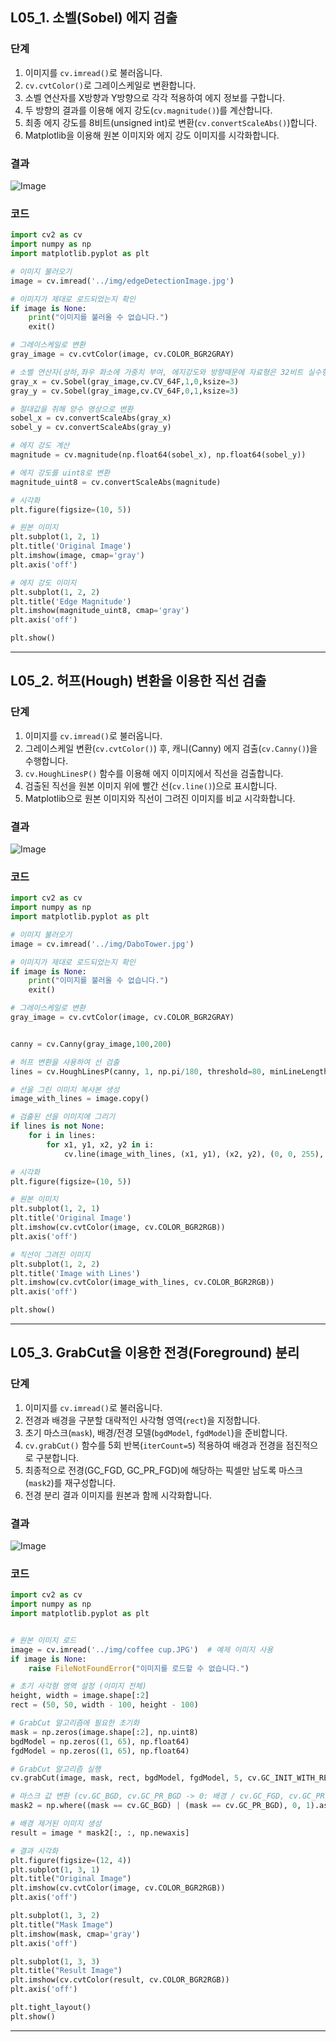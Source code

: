 

## L05_1. 소벨(Sobel) 에지 검출

### 단계
1. 이미지를 `cv.imread()`로 불러옵니다.  
2. `cv.cvtColor()`로 그레이스케일로 변환합니다.  
3. 소벨 연산자를 X방향과 Y방향으로 각각 적용하여 에지 정보를 구합니다.  
4. 두 방향의 결과를 이용해 에지 강도(`cv.magnitude()`)를 계산합니다.  
5. 최종 에지 강도를 8비트(unsigned int)로 변환(`cv.convertScaleAbs()`)합니다.  
6. Matplotlib을 이용해 원본 이미지와 에지 강도 이미지를 시각화합니다.

### 결과
![Image](https://github.com/user-attachments/assets/2b979aed-6709-4bc2-a777-1370f596fc1d)

### 코드
```Python
import cv2 as cv
import numpy as np
import matplotlib.pyplot as plt

# 이미지 불러오기
image = cv.imread('../img/edgeDetectionImage.jpg')

# 이미지가 제대로 로드되었는지 확인
if image is None:
    print("이미지를 불러올 수 없습니다.")
    exit()

# 그레이스케일로 변환
gray_image = cv.cvtColor(image, cv.COLOR_BGR2GRAY)

# 소벨 연산자(상하,좌우 화소에 가중치 부여, 에지강도와 방향때문에 자료형은 32비트 실수형인 cv.CV_32F)
gray_x = cv.Sobel(gray_image,cv.CV_64F,1,0,ksize=3)
gray_y = cv.Sobel(gray_image,cv.CV_64F,0,1,ksize=3)

# 절대값을 취해 양수 영상으로 변환
sobel_x = cv.convertScaleAbs(gray_x)
sobel_y = cv.convertScaleAbs(gray_y)

# 에지 강도 계산
magnitude = cv.magnitude(np.float64(sobel_x), np.float64(sobel_y))

# 에지 강도를 uint8로 변환
magnitude_uint8 = cv.convertScaleAbs(magnitude)

# 시각화
plt.figure(figsize=(10, 5))

# 원본 이미지
plt.subplot(1, 2, 1)
plt.title('Original Image')
plt.imshow(image, cmap='gray')
plt.axis('off')

# 에지 강도 이미지
plt.subplot(1, 2, 2)
plt.title('Edge Magnitude')
plt.imshow(magnitude_uint8, cmap='gray')
plt.axis('off')

plt.show()
```

---

## L05_2. 허프(Hough) 변환을 이용한 직선 검출

### 단계
1. 이미지를 `cv.imread()`로 불러옵니다.  
2. 그레이스케일 변환(`cv.cvtColor()`) 후, 캐니(Canny) 에지 검출(`cv.Canny()`)을 수행합니다.  
3. `cv.HoughLinesP()` 함수를 이용해 에지 이미지에서 직선을 검출합니다.  
4. 검출된 직선을 원본 이미지 위에 빨간 선(`cv.line()`)으로 표시합니다.  
5. Matplotlib으로 원본 이미지와 직선이 그려진 이미지를 비교 시각화합니다.

### 결과
![Image](https://github.com/user-attachments/assets/649afe76-8d00-4d4f-950f-2f610b847a37)

### 코드
```Python
import cv2 as cv
import numpy as np
import matplotlib.pyplot as plt

# 이미지 불러오기
image = cv.imread('../img/DaboTower.jpg')

# 이미지가 제대로 로드되었는지 확인
if image is None:
    print("이미지를 불러올 수 없습니다.")
    exit()

# 그레이스케일로 변환
gray_image = cv.cvtColor(image, cv.COLOR_BGR2GRAY)


canny = cv.Canny(gray_image,100,200)

# 허프 변환을 사용하여 선 검출
lines = cv.HoughLinesP(canny, 1, np.pi/180, threshold=80, minLineLength=50, maxLineGap=10)

# 선을 그린 이미지 복사본 생성
image_with_lines = image.copy()

# 검출된 선을 이미지에 그리기
if lines is not None:
    for i in lines:
        for x1, y1, x2, y2 in i:
            cv.line(image_with_lines, (x1, y1), (x2, y2), (0, 0, 255), 2)

# 시각화
plt.figure(figsize=(10, 5))

# 원본 이미지
plt.subplot(1, 2, 1)
plt.title('Original Image')
plt.imshow(cv.cvtColor(image, cv.COLOR_BGR2RGB))
plt.axis('off')

# 직선이 그려진 이미지
plt.subplot(1, 2, 2)
plt.title('Image with Lines')
plt.imshow(cv.cvtColor(image_with_lines, cv.COLOR_BGR2RGB))
plt.axis('off')

plt.show()
``` 

---

## L05_3. GrabCut을 이용한 전경(Foreground) 분리

### 단계
1. 이미지를 `cv.imread()`로 불러옵니다.  
2. 전경과 배경을 구분할 대략적인 사각형 영역(`rect`)을 지정합니다.  
3. 초기 마스크(`mask`), 배경/전경 모델(`bgdModel`, `fgdModel`)을 준비합니다.  
4. `cv.grabCut()` 함수를 5회 반복(`iterCount=5`) 적용하여 배경과 전경을 점진적으로 구분합니다.  
5. 최종적으로 전경(GC_FGD, GC_PR_FGD)에 해당하는 픽셀만 남도록 마스크(`mask2`)를 재구성합니다.  
6. 전경 분리 결과 이미지를 원본과 함께 시각화합니다.

### 결과
![Image](https://github.com/user-attachments/assets/61c5950d-1e32-4364-859c-6b65d6ccdbc7)

### 코드
```Python
import cv2 as cv
import numpy as np
import matplotlib.pyplot as plt


# 원본 이미지 로드
image = cv.imread('../img/coffee cup.JPG')  # 예제 이미지 사용
if image is None:
    raise FileNotFoundError("이미지를 로드할 수 없습니다.")

# 초기 사각형 영역 설정 (이미지 전체)
height, width = image.shape[:2]
rect = (50, 50, width - 100, height - 100)  

# GrabCut 알고리즘에 필요한 초기화
mask = np.zeros(image.shape[:2], np.uint8)
bgdModel = np.zeros((1, 65), np.float64)
fgdModel = np.zeros((1, 65), np.float64)

# GrabCut 알고리즘 실행
cv.grabCut(image, mask, rect, bgdModel, fgdModel, 5, cv.GC_INIT_WITH_RECT)

# 마스크 값 변환 (cv.GC_BGD, cv.GC_PR_BGD -> 0: 배경 / cv.GC_FGD, cv.GC_PR_FGD -> 1: 전경)
mask2 = np.where((mask == cv.GC_BGD) | (mask == cv.GC_PR_BGD), 0, 1).astype('uint8')

# 배경 제거된 이미지 생성
result = image * mask2[:, :, np.newaxis]

# 결과 시각화
plt.figure(figsize=(12, 4))
plt.subplot(1, 3, 1)
plt.title("Original Image")
plt.imshow(cv.cvtColor(image, cv.COLOR_BGR2RGB))
plt.axis('off')

plt.subplot(1, 3, 2)
plt.title("Mask Image")
plt.imshow(mask, cmap='gray')
plt.axis('off')

plt.subplot(1, 3, 3)
plt.title("Result Image")
plt.imshow(cv.cvtColor(result, cv.COLOR_BGR2RGB))
plt.axis('off')

plt.tight_layout()
plt.show()
``` 

---
